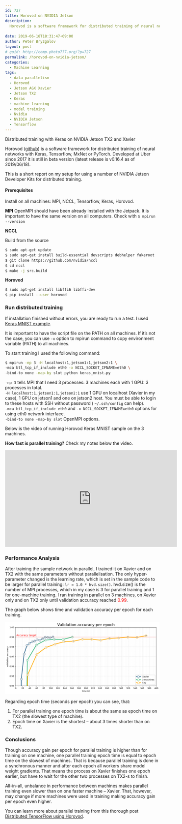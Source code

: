 ```yaml
---
id: 727
title: Horovod on NVIDIA Jetson
description:
  Horovod is a software framework for distributed training of neural networks. This is a short report on my setup for using a number of NVIDIA Jetson Developer Kits for distributed training with Tensorflow.

date: 2019-06-18T18:31:47+09:00
author: Peter Bryzgalov
layout: post
# guid: http://comp.photo777.org/?p=727
permalink: /horovod-on-nvidia-jetson/
categories:
  - Machine Learning
tags:
  - data parallelism
  - Horovod
  - Jetson AGX Xavier
  - Jetson TX2
  - Keras
  - machine learning
  - model training
  - Nvidia
  - NVIDIA Jetson
  - Tensorflow
---
```



<p class="has-medium-font-size">
Distributed training with Keras on NVIDIA Jetson TX2 and Xavier
</p>

Horovod (<a href="https://github.com/horovod/horovod" target="_blank" rel="noopener noreferrer">github</a>) is a software framework for distributed training of neural networks with Keras, Tensorflow, MxNet or PyTorch. Developed at Uber since 2017 it is still in beta version (latest release is v0.16.4 as of 2019/06/18).

This is a short report on my setup for using a number of NVIDIA Jetson Developer Kits for distributed training.

#### Prerequisites

Install on all machines: MPI, NCCL, Tensorflow, Keras, Horovod.

**MPI**
OpenMPI should have been already installed with the Jetpack. It is important to have the same version on all computers. Check with `$ mpirun --version`

**NCCL**

Build from the source

```bash
$ sudo apt-get update
$ sudo apt-get install build-essential devscripts debhelper fakeroot
$ git clone https://github.com/nvidia/nccl
$ cd nccl
$ make -j src.build
```

**Horovod**

```bash
$ sudo apt-get install libffi6 libffi-dev
$ pip install --user horovod
```

### Run distributed training

If installation finished without errors, you are ready to run a test. I used <a rel="noopener noreferrer" href="https://github.com/horovod/horovod/blob/master/examples/keras_mnist.py" target="_blank">Keras MNIST example</a>.

It is important to have the script file on the PATH on all machines. If it&#8217;s not the case, you can use `-x` option to mpirun command to copy environment variable (PATH) to all machines.

To start training I used the following command:

```bash
$ mpirun -np 3 -H localhost:1,jetson1:1,jetson2:1 \
-mca btl_tcp_if_include eth0 -x NCCL_SOCKET_IFNAME=eth0 \
-bind-to none -map-by slot python keras_mnist.py
```

`-np 3` tells MPI that I need 3 processes: 3 machines each with 1 GPU: 3 processes in total.  
`-H localhost:1,jetson1:1,jetson2:1` use 1 GPU on localhost (Xavier in my case), 1 GPU on jetson1 and one on jetson2 host. You must be able to login to these hosts with SSH without password ( `~/.ssh/config` can help).  
`-mca btl_tcp_if_include eth0` and `-x NCCL_SOCKET_IFNAME=eth0` options for using eth0 network interface.  
`-bind-to none -map-by slot` OpenMPI options.


Below is the video of running Horovod Keras MNIST sample on the 3 machines.

**How fast is parallel training?** Check my notes below the video.

<iframe width="560" height="315" src="https://www.youtube.com/embed/WPGue7c2PIU" frameborder="0" allow="accelerometer; autoplay; encrypted-media; gyroscope; picture-in-picture" allowfullscreen></iframe>

### Performance Analysis

After training the sample network in parallel, I trained it on Xavier and on TX2 with the same parameters without parallelisation. The only hyper-parameter changed is the learning rate, which is set in the sample code to be larger for parallel training: `lr = 1.0 * hvd.size()`. hvd.size() is the number of MPI processes, which in my case is 3 for parallel training and 1 for one-machine training. I ran training in parallel on 3 machines, on Xavier only and on TX2 only until validation accuracy reached <span style="color:red">0.99</span>.

The graph below shows time and validation accuracy per epoch for each training.

<img class="scalable" src="/wp-content/uploads/2019/06/training_logs-2.png" alt=""  />

Regarding epoch time (seconds per epoch) you can see, that:

  1. For parallel training one epoch time is about the same as epoch time on TX2 (the slowest type of machine).
  2. Epoch time on Xavier is the shortest &ndash; about 3 times shorter than on TX2.

### Conclusions

Though accuracy gain per epoch for parallel training is higher than for training on one machine, one parallel training epoch time is equal to epoch time on the slowest of machines. That is because parallel training is done in a synchronous manner and after each epoch all workers share model weight gradients. That means the process on Xavier finishes one epoch earlier, but have to wait for the other two processes on TX2-s to finish.

All-in-all, unbalance in performance between machines makes parallel training even slower than on one faster machine – Xavier. That, however, may change if more machines were used in training making accuracy gain per epoch even higher.

You can learn more about parallel training from this thorough post <a rel="noopener noreferrer" href="https://towardsdatascience.com/distributed-tensorflow-using-horovod-6d572f8790c4" target="_blank">Distributed TensorFlow using Horovod</a>.